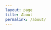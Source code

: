 ```yaml
---
layout: page
title: About
permalink: /about/
---
```


<meta http-equiv="refresh" content="time; URL=https://www.navsec.net/" />
